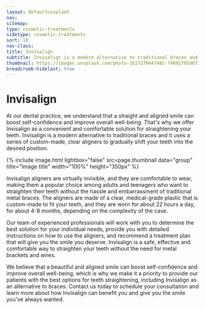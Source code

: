 ```yaml
---
layout: defaultnosplash
nav: 
sitemap: 
type: cosmetic-treatments
sidetype: cosmetic-treatments
sort: 10
nav-class: 
title: Invisalign
subtitle: Invisalign is a modern alternative to traditional braces and it uses a series of custom-made, clear aligners to gradually shift your teeth into the desired position.
thumbnail: https://images.unsplash.com/photo-1617370447481-f4691f05d6f1?q=80&w=2940&auto=format&fit=crop&ixlib=rb-4.0.3&ixid=M3wxMjA3fDB8MHxwaG90by1wYWdlfHx8fGVufDB8fHx8fA%3D%3D
breadcrumb-hidelast: true
---
```


# Invisalign

At our dental practice, we understand that a straight and aligned smile can boost self-confidence and improve overall well-being. That's why we offer Invisalign as a convenient and comfortable solution for straightening your teeth. Invisalign is a modern alternative to traditional braces and it uses a series of custom-made, clear aligners to gradually shift your teeth into the desired position.

{% include image.html lightbox="false" src=page.thumbnail data="group" title="Image title" width="100%" height="350px" %}

Invisalign aligners are virtually invisible, and they are comfortable to wear, making them a popular choice among adults and teenagers who want to straighten their teeth without the hassle and embarrassment of traditional metal braces. The aligners are made of a clear, medical-grade plastic that is custom-made to fit your teeth, and they are worn for about 22 hours a day, for about 4-8 months, depending on the complexity of the case.

Our team of experienced professionals will work with you to determine the best solution for your individual needs, provide you with detailed instructions on how to use the aligners, and recommend a treatment plan that will give you the smile you deserve. Invisalign is a safe, effective and comfortable way to straighten your teeth without the need for metal brackets and wires.

We believe that a beautiful and aligned smile can boost self-confidence and improve overall well-being, which is why we make it a priority to provide our patients with the best options for teeth straightening, including Invisalign as an alternative to braces. Contact us today to schedule your consultation and learn more about how Invisalign can benefit you and give you the smile you've always wanted.
